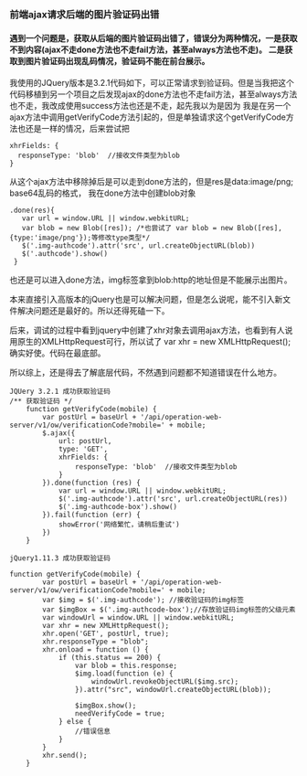 ### 前端ajax请求后端的图片验证码出错

#### 遇到一个问题是，获取从后端的图片验证码出错了，错误分为两种情况，一是获取不到内容(ajax不走done方法也不走fail方法，甚至always方法也不走)。 二是获取到图片验证码出现乱码情况，验证码不能在前台展示。

我使用的JQuery版本是3.2.1代码如下，可以正常请求到验证码。但是当我把这个代码移植到另一个项目之后发现ajax的done方法也不走fail方法，甚至always方法也不走，我改成使用success方法也还是不走，起先我以为是因为
我是在另一个ajax方法中调用getVerifyCode方法引起的，但是单独请求这个getVerifyCode方法也还是一样的情况，后来尝试把
```
xhrFields: {
  responseType: 'blob'  //接收文件类型为blob
}
```
从这个ajax方法中移除掉后是可以走到done方法的，但是res是data:image/png; base64乱码的格式， 我在done方法中创建blob对象
```
.done(res){
   var url = window.URL || window.webkitURL;
   var blob = new Blob([res]); /*也尝试了 var blob = new Blob([res],{type:'image/png'});等修改type类型*/
   $('.img-authcode').attr('src', url.createObjectURL(blob))
   $('.authcode').show()
 }
```
也还是可以进入done方法，img标签拿到blob:http的地址但是不能展示出图片。

本来直接引入高版本的jQuery也是可以解决问题，但是怎么说呢，能不引入新文件解决问题还是最好的。所以还得死磕一下。

后来，调试的过程中看到jquery中创建了xhr对象去调用ajax方法，也看到有人说用原生的XMLHttpRequest可行，所以试了 var xhr = new XMLHttpRequest();确实好使。代码在最底部。

所以综上，还是得去了解底层代码，不然遇到问题都不知道错误在什么地方。


```
JQUery 3.2.1 成功获取验证码
/** 获取验证码 */
	function getVerifyCode(mobile) {
		var postUrl = baseUrl + '/api/operation-web-server/v1/ow/verificationCode?mobile=' + mobile;
		$.ajax({
			url: postUrl,
			type: 'GET',
			xhrFields: {
				responseType: 'blob'  //接收文件类型为blob
			}
		}).done(function (res) {
			var url = window.URL || window.webkitURL;
			$('.img-authcode').attr('src', url.createObjectURL(res))
			$('.img-authcode-box').show()
		}).fail(function (err) {
			showError('网络繁忙，请稍后重试')
		})
	}

```

```
jQuery1.11.3 成功获取验证码

function getVerifyCode(mobile) {
        var postUrl = baseUrl + '/api/operation-web-server/v1/ow/verificationCode?mobile=' + mobile;
        var $img = $('.img-authcode'); //接收验证码的img标签
        var $imgBox = $('.img-authcode-box');//存放验证码img标签的父级元素
        var windowUrl = window.URL || window.webkitURL;
        var xhr = new XMLHttpRequest();
        xhr.open('GET', postUrl, true);
        xhr.responseType = "blob";
        xhr.onload = function () {
            if (this.status == 200) {
                var blob = this.response;
                $img.load(function (e) {
                    windowUrl.revokeObjectURL($img.src);
                }).attr("src", windowUrl.createObjectURL(blob));

                $imgBox.show();
                needVerifyCode = true;
            } else {
                //错误信息
            }
        }
        xhr.send();
    }
    
````
